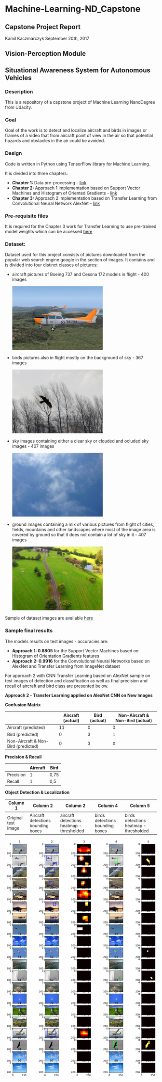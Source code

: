 # Machine-Learning-ND_Capstone
## Capstone Project Report
Kamil Kaczmarczyk
September 20th, 2017

## Vision-Perception Module
## Situational Awareness System for Autonomous Vehicles

### Description

This is a repository of a capstone project of Machine Learning NanoDegree from Udacity.

### Goal

Goal of the work is to detect and localize aircraft and birds in images or frames of a video that from aircraft point of view in the air so that potential hazards and obstacles in the air could be avoided.

### Design

Code is written in Python using TensorFlow library for Machine Learning.

It is divided into three chapters:

- **Chapter 1:** Data pre-processing - [link](https://github.com/Kamil-K/Machine-Learning-ND_Capstone/blob/master/Capstone%20Part%2001%20-%20Dataset%20Preparation%20%26%20Exploration.ipynb)
- **Chapter 2:** Approach 1 implementation based on Support Vector Machines and Histogram of Oriented Gradients - [link](https://github.com/Kamil-K/Machine-Learning-ND_Capstone/blob/master/Capstone%20Part%2002%20-%20Apply%20SVM.ipynb)
- **Chapter 3:** Approach 2 implementation based on Transfer Learning from Convolutional Neural Network AlexNet - [link](https://github.com/Kamil-K/Machine-Learning-ND_Capstone/blob/master/Capstone%20Part%2003%20-%20Apply%20CNN%20with%20Transfer%20Learning%20from%20AlexNet.ipynb)

### Pre-requisite files

It is required for the Chapter 3 work for Transfer Learning to use pre-trained model weights which can be accessed [here](https://d17h27t6h515a5.cloudfront.net/topher/2016/October/580d880c_bvlc-alexnet/bvlc-alexnet.npy)

### Dataset:

Dataset used for this project consists of pictures downloaded from the popular web search engine google in the section of images. It contains and is divided into four distinct classes of pictures:
- aircraft pictures of Boeing 737 and Cessna 172 models in flight - 400 images<p>
![alt tex](https://github.com/Kamil-K/Machine-Learning-ND_Capstone/blob/master/dataset_examples/aircraft/0_.jpg "Aircraft")
- birds pictures also in flight mostly on the background of sky - 367 images<p>
![alt tex](https://github.com/Kamil-K/Machine-Learning-ND_Capstone/blob/master/dataset_examples/birds/0_.jpg "Bird")
- sky images containing either a clear sky or clouded and ocluded sky images - 407 images<p>
![alt tex](https://github.com/Kamil-K/Machine-Learning-ND_Capstone/blob/master/dataset_examples/sky/0_.jpg "Sky")
- ground images containing a mix of various pictures from flight of cities, fields, mountains and other landscapes where most of the image area is covered by ground so that it does not contain a lot of sky in it - 407 images<p>
![alt tex](https://github.com/Kamil-K/Machine-Learning-ND_Capstone/blob/master/dataset_examples/ground/0_.jpg "Ground")

Sample of dataset images are available [here](https://github.com/Kamil-K/Machine-Learning-ND_Capstone/tree/master/dataset_examples)

### Sample final results

The models results on test images - accuracies are:
- **Approach 1: 0.8805** for the Support Vector Machines based on Histogram of Orientation Gradients features
- **Approach 2: 0.9916** for the Convolutional Neural Networks based on AlexNet and Transfer Learning from ImageNet dataset

For approach 2 with CNN Transfer Learning based on AlexNet sample on test images of detection and classification as well as final precision and recall of aircraft and bird class are presented below.

**Approach 2 - Transfer Learning applied on AlexNet CNN on New Images**
 
**Confusion Matrix**
 
 |              |  Aircraft (actual) | Bird (actual) | Non-Aircraft & Non-Bird (actual) |
|--------------|--------------------|-----------------------|--------------------------|
|   Aircraft (predicted)   |     11     |      0       |      0       |
| Bird (predicted) |     0      |      3       |      1       |
| Non-Aircraft & Non-Bird (predicted) |     0      |      3       |      X       |
 
 **Precision & Recall**
 
|                          |  Aircraft          | Bird                  |
|--------------------------|--------------------|-----------------------|
|   Precision              |     1              |      0,75             |
| Recall                   |     1              |      0,5              |

 **Object Detection & Localization**
 
| Column 1  | Column 2 | Column 2  | Column 4 | Column 5  |
|-----------|----------|-----------|----------|-----------|
| Original test image | Aircraft detections bounding boxes |aircraft detections heatmap - thresholded | birds detections bounding boxes | birds detections heatmap - thresholded |

 ![alt tex](https://github.com/Kamil-K/Machine-Learning-ND_Capstone/blob/master/resources/CNN_final.png "CNN Final") 